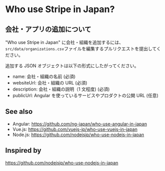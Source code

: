 # Who use Stripe in Japan?

## 会社・アプリの追加について

"Who use Stripe in Japan" に会社・組織を追加するには、`src/data/organizations.csv`ファイルを編集するプルリクエストを提出してください。

追加する JSON オブジェクトは以下の形式にしたがってください。

- name: 会社・組織の名前 (必須)
- websiteUrl: 会社・組織の URL (必須)
- description: 会社・組織の説明（1 文程度) (必須)
- publicUrl: Angular を使っているサービスやプロダクトの公開 URL (任意)

## See also

- Angular: https://github.com/ng-japan/who-use-angular-in-japan
- Vue.js: https://github.com/vuejs-jp/who-use-vuejs-in-japan
- Node.js: https://github.com/nodejsjp/who-use-nodejs-in-japan
  
## Inspired by

https://github.com/nodejsjp/who-use-nodejs-in-japan
